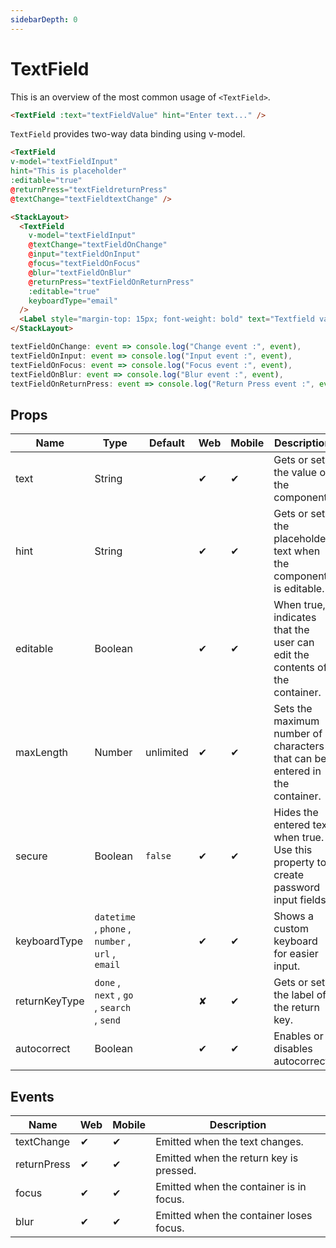 ```yaml
---
sidebarDepth: 0
---
```


# TextField

This is an overview of the most common usage of `<TextField>`.

```html
<TextField :text="textFieldValue" hint="Enter text..." />
```

`TextField` provides two-way data binding using v-model.

```html
<TextField
v-model="textFieldInput"
hint="This is placeholder"
:editable="true"
@returnPress="textFieldreturnPress"
@textChange="textFieldtextChange" />
```

<DocExampleBox codeBox="https://codesandbox.io/s/l764j9p8pl?module=%2Fsrc%2FApp.vue">

```html
<StackLayout>
  <TextField
    v-model="textFieldInput"
    @textChange="textFieldOnChange"
    @input="textFieldOnInput"
    @focus="textFieldOnFocus"
    @blur="textFieldOnBlur"
    @returnPress="textFieldOnReturnPress"
    :editable="true"
    keyboardType="email"
  />
  <Label style="margin-top: 15px; font-weight: bold" text="Textfield value: " /><Label :text="textFieldInput" />
</StackLayout>
```

```js
textFieldOnChange: event => console.log("Change event :", event),
textFieldOnInput: event => console.log("Input event :", event),
textFieldOnFocus: event => console.log("Focus event :", event),
textFieldOnBlur: event => console.log("Blur event :", event),
textFieldOnReturnPress: event => console.log("Return Press event :", event)
```

<TextFieldDoc />
</DocExampleBox>

## Props

| Name | Type | Default | Web | Mobile | Description |
| --- | --- | --- | --- | --- | --- |
| text | String | | ✔ | ✔ | Gets or sets the value of the component. |
| hint | String | | ✔ | ✔ | Gets or sets the placeholder text when the component is editable. |
| editable | Boolean | | ✔ | ✔ | When true, indicates that the user can edit the contents of the container. |
| maxLength | Number | unlimited | ✔ | ✔ | Sets the maximum number of characters that can be entered in the container. |
| secure | Boolean | `false` | ✔ | ✔ | Hides the entered text when true. Use this property to create password input fields. |
| keyboardType | `datetime` , `phone` , `number` , `url` , `email` | | ✔ | ✔ | Shows a custom keyboard for easier input. |
| returnKeyType | `done` , `next` , `go` , `search` , `send` | | ✘ | ✔ | Gets or sets the label of the return key. |
| autocorrect | Boolean | | ✔ | ✔ | Enables or disables autocorrect. | 

## Events

| Name | Web | Mobile | Description |
| --- | --- | --- | --- |
| textChange | ✔ | ✔ | Emitted when the text changes. |
| returnPress | ✔ | ✔ | Emitted when the return key is pressed. |
| focus | ✔ | ✔ | Emitted when the container is in focus. |
| blur | ✔ | ✔ | Emitted when the container loses focus. |

